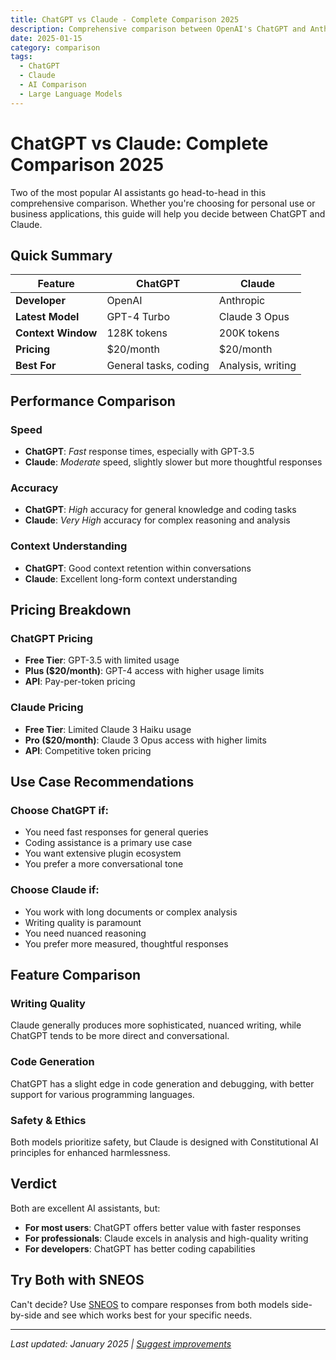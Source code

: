 ```yaml
---
title: ChatGPT vs Claude - Complete Comparison 2025
description: Comprehensive comparison between OpenAI's ChatGPT and Anthropic's Claude, including performance benchmarks, pricing, and use cases.
date: 2025-01-15
category: comparison
tags:
  - ChatGPT
  - Claude
  - AI Comparison
  - Large Language Models
---
```


# ChatGPT vs Claude: Complete Comparison 2025

Two of the most popular AI assistants go head-to-head in this comprehensive comparison. Whether you're choosing for personal use or business applications, this guide will help you decide between ChatGPT and Claude.

## Quick Summary

| Feature | ChatGPT | Claude |
|---------|---------|--------|
| **Developer** | OpenAI | Anthropic |
| **Latest Model** | GPT-4 Turbo | Claude 3 Opus |
| **Context Window** | 128K tokens | 200K tokens |
| **Pricing** | $20/month | $20/month |
| **Best For** | General tasks, coding | Analysis, writing |

## Performance Comparison

### Speed
- **ChatGPT**: *Fast* response times, especially with GPT-3.5
- **Claude**: *Moderate* speed, slightly slower but more thoughtful responses

### Accuracy
- **ChatGPT**: *High* accuracy for general knowledge and coding tasks
- **Claude**: *Very High* accuracy for complex reasoning and analysis

### Context Understanding
- **ChatGPT**: Good context retention within conversations
- **Claude**: Excellent long-form context understanding

## Pricing Breakdown

### ChatGPT Pricing
- **Free Tier**: GPT-3.5 with limited usage
- **Plus ($20/month)**: GPT-4 access with higher usage limits
- **API**: Pay-per-token pricing

### Claude Pricing  
- **Free Tier**: Limited Claude 3 Haiku usage
- **Pro ($20/month)**: Claude 3 Opus access with higher limits
- **API**: Competitive token pricing

## Use Case Recommendations

### Choose ChatGPT if:
- You need fast responses for general queries
- Coding assistance is a primary use case  
- You want extensive plugin ecosystem
- You prefer a more conversational tone

### Choose Claude if:
- You work with long documents or complex analysis
- Writing quality is paramount
- You need nuanced reasoning
- You prefer more measured, thoughtful responses

## Feature Comparison

### Writing Quality
Claude generally produces more sophisticated, nuanced writing, while ChatGPT tends to be more direct and conversational.

### Code Generation
ChatGPT has a slight edge in code generation and debugging, with better support for various programming languages.

### Safety & Ethics
Both models prioritize safety, but Claude is designed with Constitutional AI principles for enhanced harmlessness.

## Verdict

Both are excellent AI assistants, but:
- **For most users**: ChatGPT offers better value with faster responses
- **For professionals**: Claude excels in analysis and high-quality writing
- **For developers**: ChatGPT has better coding capabilities

## Try Both with SNEOS

Can't decide? Use [SNEOS](https://app.sneos.com) to compare responses from both models side-by-side and see which works best for your specific needs.

---

*Last updated: January 2025 | [Suggest improvements](mailto:hello@sneos.com)*
